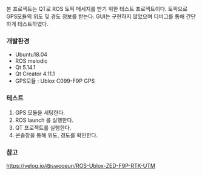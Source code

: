 본 프로젝트는 QT로 ROS 토픽 메세지를 받기 위한 테스트 프로젝트이다.
토픽으로 GPS모듈의 위도 및 경도 정보를 받는다. GUI는 구현하지 않았으며 디버그를 통해 간단하게 테스트하였다.

### 개발환경

- Ubuntu18.04
- ROS melodic
- Qt 5.14.1
- Qt Creator 4.11.1
- GPS모듈 : Ublox C099-F9P GPS

### 테스트
1. GPS 모듈을 세팅한다.
2. ROS launch 를 실행한다.
3. QT 프로젝트를 실행한다.
4. 콘솔창을 통해 위도, 경도를 확인한다.

### 참고

https://velog.io/@swooeun/ROS-Ublox-ZED-F9P-RTK-UTM
